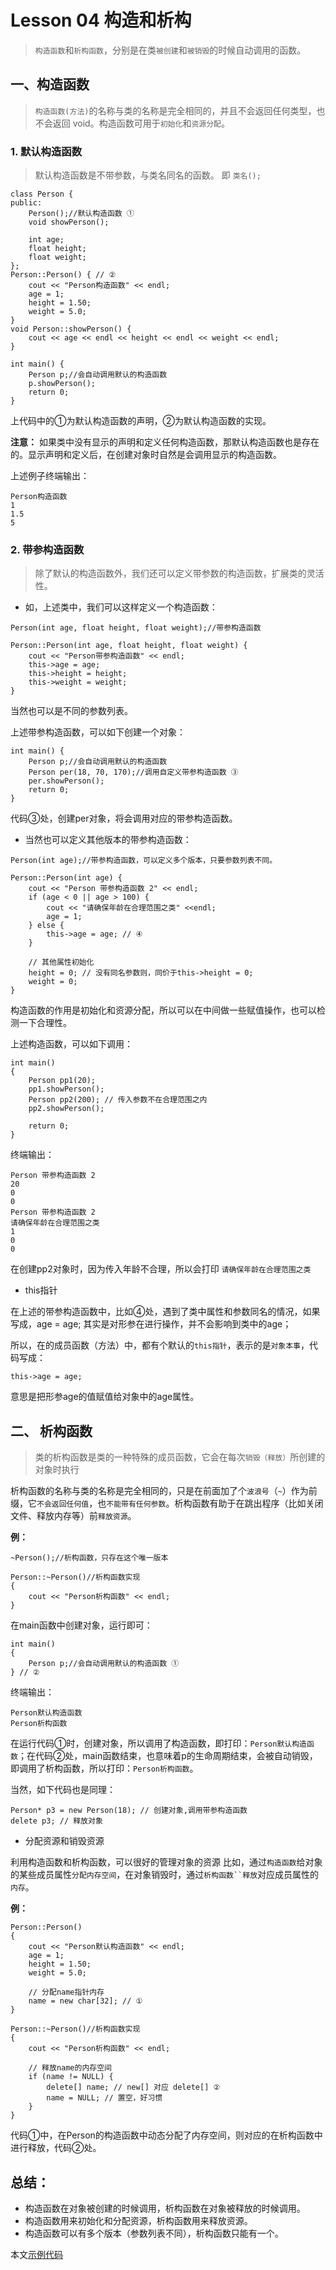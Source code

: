 # Lesson 04 构造和析构
> `构造函数`和`析构函数`，分别是在类`被创建`和`被销毁`的时候自动调用的函数。

## 一、构造函数

> `构造函数(方法)`的名称与类的名称是完全相同的，并且不会返回任何类型，也不会返回 void。构造函数可用于`初始化`和`资源分配`。

### 1. 默认构造函数
> 默认构造函数是不带参数，与类名同名的函数。 即 `类名();` 

```
class Person {
public:
    Person();//默认构造函数 ①
    void showPerson();

    int age;
    float height;
    float weight;
};
Person::Person() { // ②
    cout << "Person构造函数" << endl;
    age = 1;
    height = 1.50;
    weight = 5.0;
}
void Person::showPerson() {
    cout << age << endl << height << endl << weight << endl;
}

int main() {
    Person p;//会自动调用默认的构造函数
    p.showPerson();
    return 0;
}

```
上代码中的①为默认构造函数的声明，②为默认构造函数的实现。

**注意：** 如果类中没有显示的声明和定义任何构造函数，那默认构造函数也是存在的。显示声明和定义后，在创建对象时自然是会调用显示的构造函数。

上述例子终端输出：

```
Person构造函数
1
1.5
5
```

### 2. 带参构造函数
> 除了默认的构造函数外，我们还可以定义带参数的构造函数，扩展类的灵活性。

- 如，上述类中，我们可以这样定义一个构造函数：

```
Person(int age, float height, float weight);//带参构造函数
```
```
Person::Person(int age, float height, float weight) {
    cout << "Person带参构造函数" << endl;
    this->age = age;
    this->height = height;
    this->weight = weight;
}
```
当然也可以是不同的参数列表。

上述带参构造函数，可以如下创建一个对象：

```
int main() {
    Person p;//会自动调用默认的构造函数
    Person per(18, 70, 170);//调用自定义带参构造函数 ③
    per.showPerson();
    return 0;
}
```
代码③处，创建per对象，将会调用对应的带参构造函数。

- 当然也可以定义其他版本的带参构造函数：

```
Person(int age);//带参构造函数，可以定义多个版本，只要参数列表不同。
```

```
Person::Person(int age) {
    cout << "Person 带参构造函数 2" << endl;
    if (age < 0 || age > 100) {
        cout << "请确保年龄在合理范围之类" <<endl;
        age = 1;
    } else {
        this->age = age; // ④
    }
    
    // 其他属性初始化
    height = 0; // 没有同名参数则，同价于this->height = 0;
    weight = 0;
}
```

构造函数的作用是初始化和资源分配，所以可以在中间做一些赋值操作，也可以检测一下合理性。

上述构造函数，可以如下调用：

```
int main()
{
    Person pp1(20);
    pp1.showPerson();
    Person pp2(200); // 传入参数不在合理范围之内
    pp2.showPerson();
    
    return 0;
}
```

终端输出：

```
Person 带参构造函数 2
20
0
0
Person 带参构造函数 2
请确保年龄在合理范围之类
1
0
0

```

在创建pp2对象时，因为传入年龄不合理，所以会打印 `请确保年龄在合理范围之类`

- this指针


在上述的带参构造函数中，比如④处，遇到了类中属性和参数同名的情况，如果写成，age = age; 其实是对形参在进行操作，并不会影响到类中的age；

所以，在的成员函数（方法）中，都有个默认的`this指针`，表示的是`对象本事`，代码写成：

```
this->age = age;
```

意思是把形参age的值赋值给对象中的age属性。

## 二、 析构函数

> 类的析构函数是类的一种特殊的成员函数，它会在每次`销毁（释放）`所创建的对象时执行

析构函数的名称与类的名称是完全相同的，只是在前面加了个`波浪号`（`~`）作为前缀，它`不会返回任何值`，也`不能带有任何参数`。析构函数有助于在跳出程序（比如关闭文件、释放内存等）前`释放资源`。

**例：**

```
~Person();//析构函数，只存在这个唯一版本
```

```
Person::~Person()//析构函数实现
{
    cout << "Person析构函数" << endl;
}
```
在main函数中创建对象，运行即可：

```
int main()
{
	Person p;//会自动调用默认的构造函数 ①
} // ②
```

终端输出：

```
Person默认构造函数
Person析构函数
```
在运行代码①时，创建对象，所以调用了构造函数，即打印：`Person默认构造函数`；在代码②处，main函数结束，也意味着p的生命周期结束，会被自动销毁，即调用了析构函数，所以打印：`Person析构函数`。

当然，如下代码也是同理：

```
Person* p3 = new Person(18); // 创建对象,调用带参构造函数
delete p3; // 释放对象
```

- 分配资源和销毁资源

利用构造函数和析构函数，可以很好的管理对象的资源
比如，通过`构造函数`给对象的某些成员属性`分配内存空间`，在对象销毁时，通过`析构函数``释放`对应成员属性的`内存`。

**例：** 

```
Person::Person()
{
    cout << "Person默认构造函数" << endl;
    age = 1;
    height = 1.50;
    weight = 5.0;
    
    // 分配name指针内存
    name = new char[32]; // ①
}
```

```
Person::~Person()//析构函数实现
{
    cout << "Person析构函数" << endl;
    
    // 释放name的内存空间
    if (name != NULL) {
        delete[] name; // new[] 对应 delete[] ②
        name = NULL; // 置空，好习惯
    }
}
```

代码①中，在Person的构造函数中动态分配了内存空间，则对应的在析构函数中进行释放，代码②处。


## 总结：

- 构造函数在对象被创建的时候调用，析构函数在对象被释放的时候调用。
- 构造函数用来初始化和分配资源，析构函数用来释放资源。
- 构造函数可以有多个版本（参数列表不同），析构函数只能有一个。

本文[示例代码](./code_04.cpp)


